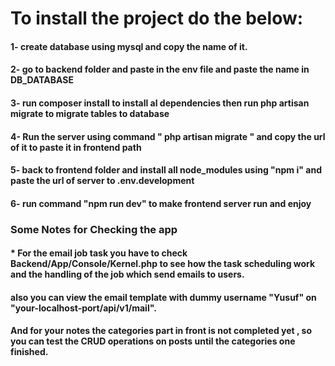 # To install the project do the below: 

#### 1- create database using mysql and copy the name of it.

#### 2- go to backend folder and paste in the env file and paste the name in DB_DATABASE

#### 3- run composer install to install al dependencies then run php artisan migrate to migrate tables to database

#### 4- Run the server using command " php artisan migrate " and copy the url of it to paste it in frontend path

#### 5- back to frontend folder and install all node_modules using "npm i" and paste the url of server to .env.development

#### 6- run command "npm run dev" to make frontend server run and enjoy 


### Some Notes for Checking the app

#### * For the email job task you have to check Backend/App/Console/Kernel.php to see how the task scheduling work and the handling of the job which send emails to users.

#### also you can view the email template with dummy username "Yusuf" on "your-localhost-port/api/v1/mail".


#### And for your notes the categories part in front is not completed yet , so you can test the CRUD operations on posts until the categories one finished.